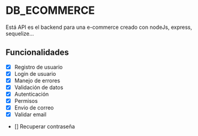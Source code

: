 # DB_ECOMMERCE

Está API es el backend para una e-commerce creado con nodeJs, express, sequelize...

## Funcionalidades

- [x] Registro de usuario
- [x] Login de usuario
- [x] Manejo de errores
- [x] Validación de datos
- [x] Autenticación
- [x] Permisos
- [x] Envio de correo
- [x] Validar email
- [] Recuperar contraseña

    